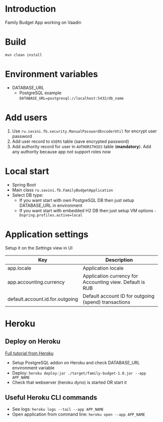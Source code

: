 # Introduction
Family Budget App working on Vaadin

# Build
`mvn clean install`

# Environment variables
* DATABASE_URL 
  * PostgreSQL example `DATABASE_URL=postgresql://localhost:5432/db_name`

# Add users
1. Use `ru.savini.fb.security.ManualPasswordEncoderUtil` for encrypt user password
2. Add user record to `USERS` table (save encrypted password)
3. Add authority record for user in `AUTHORITHIES` table (**mandatory**). Add any authority because app not support roles now

# Local start
* Spring Boot
* Main class `ru.savini.fb.FamilyBudgetApplication`
* Select DB type:
  * If you want start with own PostgreSQL DB then just setup DATABASE_URL in environment
  * If you want start with embedded H2 DB then just setup VM options `-Dspring.profiles.active=local`

# Application settings
Setup it on the _Settings_ view in UI  

| Key                             | Description                                              |
| ------------------------------- | ---------------------------------------------------------|
| app.locale                      | Application locale                                       |
| app.accounting.currency         | Application currency for Accounting view. Default is RUB |
| default.account.id.for.outgoing | Default account ID for outgoing (spend) transactions     |

# Heroku
## Deploy on Heroku
[Full tutorial from Heroku](https://vaadin.com/learn/tutorials/cloud-deployment/heroku)
* Setup PostgreSQL addon on Heroku and check DATABASE_URL environment variable
* Deploy: `heroku deploy:jar ./target/family-budget-1.0.jar --app APP_NAME`  
* Check that webserver (heroku dyno) is started OR start it
## Useful Heroku CLI commands
* See logs: `heroku logs --tail --app APP_NAME`  
* Open application from command line: `heroku open --app APP_NAME`  
